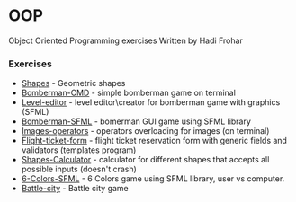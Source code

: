 # OOP
Object Oriented Programming exercises
Written by Hadi Frohar

### Exercises
* [Shapes] - Geometric shapes
* [Bomberman-CMD] - simple bomberman game on terminal 
* [Level-editor] - level editor\creator for bomberman game with graphics (SFML)
* [Bomberman-SFML] - bomerman GUI game using SFML library
* [Images-operators] - operators overloading for images (on terminal)
* [Flight-ticket-form] - flight ticket reservation form with generic fields and validators (templates program)
* [Shapes-Calculator] - calculator for different shapes that accepts all possible inputs (doesn't crash)
* [6-Colors-SFML] - 6 Colors game using SFML library, user vs computer.
* [Battle-city] - Battle city game

[Shapes]: <https://github.com/HadiFrohar/OOP/tree/master/Shapes>
[Bomberman-CMD]: <https://github.com/HadiFrohar/OOP/tree/master/Bomberman>
[Level-editor]: <https://github.com/HadiFrohar/OOP/tree/master/Bomberman%20level%20editor%20ui>
[Bomberman-SFML]: <https://github.com/HadiFrohar/OOP/tree/master/Bomberman%20SFML>
[Images-operators]: <https://github.com/HadiFrohar/OOP/tree/master/Images%20(Operators%20Overloading)>
[Flight-ticket-form]: <https://github.com/HadiFrohar/OOP/tree/master/FlightTicketForm%20(Templates)>
[Shapes-Calculator]: <https://github.com/HadiFrohar/OOP/tree/master/Shapes%20Calculator%20(Exceptions)>
[6-Colors-SFML]: <https://github.com/HadiFrohar/OOP/tree/master/6%20Colors>
[Battle-city]: <https://github.com/HadiFrohar/OOP/tree/master/Battle-city>
